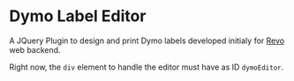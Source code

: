 # Dymo Label Editor

A JQuery Plugin to design and print Dymo labels developed initialy for [Revo](http://revo.works) web backend.

Right now, the `div` element to handle the editor must have as ID `dymoEditor`.
